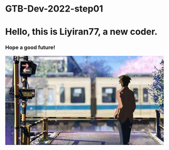 # GTB-Dev-2022-step01
# Hello, this is Liyiran77, a new coder.
### Hope a good future!

![icon](icon.jpeg)
